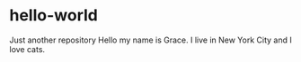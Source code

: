 # hello-world
Just another repository
Hello my name is Grace. I live in New York City and I love cats.
